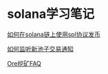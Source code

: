 # solana学习笔记
[如何在solana链上使用spl协议发币](HOW_TO_CREATE_TOKEN_VIA_spl-token_ON_Solana.md)

[如何监听新池子交易通知](NewlyCreatedPairs/README.md)

[Ore挖矿FAQ](Mine_for_Ore_FAQ.md)
